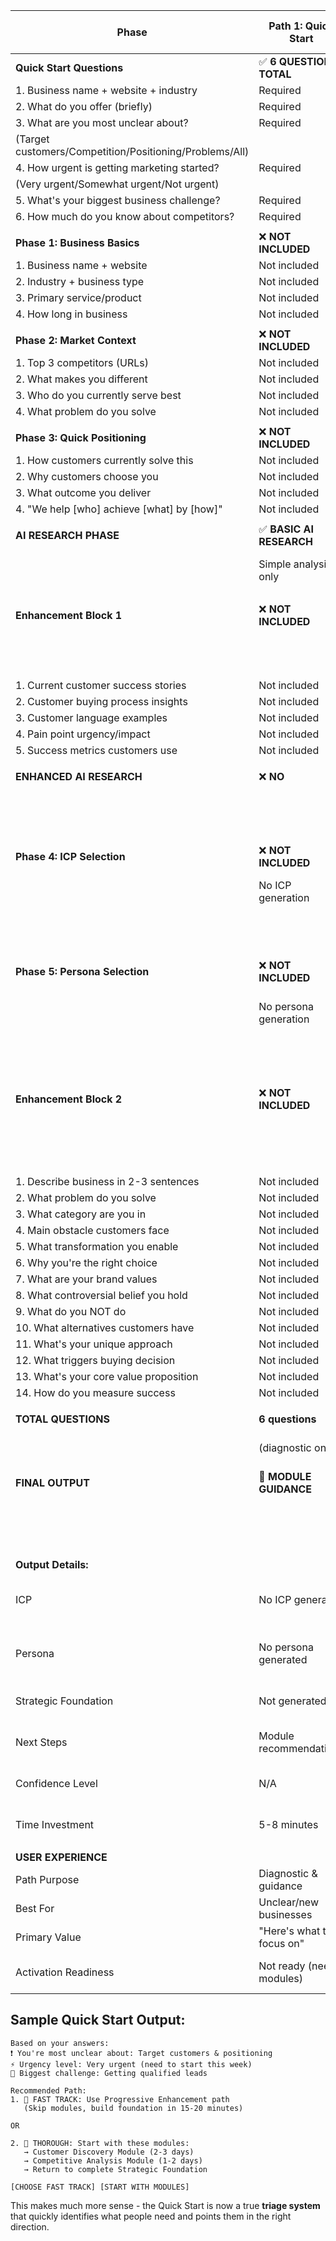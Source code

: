 | **Phase** | **Path 1: Quick Start** | **Path 2: Progressive Enhancement** | **Path 3: Complete Foundation** |
| --- | --- | --- | --- |
| **Quick Start Questions** | ✅ **6 QUESTIONS TOTAL** | ❌ **NOT INCLUDED** | ❌ **NOT INCLUDED** |
| 1. Business name + website + industry | Required | Not included | Not included |
| 2. What do you offer (briefly) | Required | Not included | Not included |
| 3. What are you most unclear about? | Required | Not included | Not included |
| (Target customers/Competition/Positioning/Problems/All) |  |  |  |
| 4. How urgent is getting marketing started? | Required | Not included | Not included |
| (Very urgent/Somewhat urgent/Not urgent) |  |  |  |
| 5. What's your biggest business challenge? | Required | Not included | Not included |
| 6. How much do you know about competitors? | Required | Not included | Not included |
|  |  |  |  |
| **Phase 1: Business Basics** | ❌ **NOT INCLUDED** | ✅ **COMPLETE (4 questions)** | ✅ **COMPLETE (4 questions)** |
| 1. Business name + website | Not included | Required | Required |
| 2. Industry + business type | Not included | Required | Required |
| 3. Primary service/product | Not included | Required | Required |
| 4. How long in business | Not included | Required | Required |
|  |  |  |  |
| **Phase 2: Market Context** | ❌ **NOT INCLUDED** | ✅ **COMPLETE (4 questions)** | ✅ **COMPLETE (4 questions)** |
| 1. Top 3 competitors (URLs) | Not included | Required | Required |
| 2. What makes you different | Not included | Required | Required |
| 3. Who do you currently serve best | Not included | Required | Required |
| 4. What problem do you solve | Not included | Required | Required |
|  |  |  |  |
| **Phase 3: Quick Positioning** | ❌ **NOT INCLUDED** | ✅ **COMPLETE (4 questions)** | ✅ **COMPLETE (4 questions)** |
| 1. How customers currently solve this | Not included | Required | Required |
| 2. Why customers choose you | Not included | Required | Required |
| 3. What outcome you deliver | Not included | Required | Required |
| 4. "We help [who] achieve [what] by [how]" | Not included | Required | Required |
|  |  |  |  |
| **AI RESEARCH PHASE** | ✅ **BASIC AI RESEARCH** | ✅ **BASIC AI RESEARCH** | ✅ **BASIC AI RESEARCH** |
|  | Simple analysis only | Competitor + market analysis | Competitor + market analysis |
|  |  |  |  |
| **Enhancement Block 1** | ❌ **NOT INCLUDED** | 🔄 **OPTIONAL (+5 questions)** | ✅ **REQUIRED (+5 questions)** |
|  |  | *"Answer for 20% better ICPs or SKIP"* |  |
| 1. Current customer success stories | Not included | Optional | Required |
| 2. Customer buying process insights | Not included | Optional | Required |
| 3. Customer language examples | Not included | Optional | Required |
| 4. Pain point urgency/impact | Not included | Optional | Required |
| 5. Success metrics customers use | Not included | Optional | Required |
|  |  |  |  |
| **ENHANCED AI RESEARCH** | ❌ **NO** | 🔄 **IF BLOCK 1 COMPLETED** | ✅ **YES** |
|  |  | Enhanced analysis with context | Comprehensive analysis |
|  |  |  |  |
| **Phase 4: ICP Selection** | ❌ **NOT INCLUDED** | ✅ **AI-GENERATED OPTIONS** | ✅ **AI-GENERATED OPTIONS** |
|  | No ICP generation | 2-3 options presented | 3-4 options presented |
|  |  | Confidence: 65-75% or 75-85% | Confidence: 85-95% |
|  |  |  |  |
| **Phase 5: Persona Selection** | ❌ **NOT INCLUDED** | ✅ **AI-GENERATED OPTIONS** | ✅ **AI-GENERATED OPTIONS** |
|  | No persona generation | 2-3 options for selected ICP | 3-4 options for selected ICP |
|  |  | Confidence: 65-75% or 75-85% | Confidence: 85-95% |
|  |  |  |  |
| **Enhancement Block 2** | ❌ **NOT INCLUDED** | 🔄 **OPTIONAL (+14 questions)** | ✅ **REQUIRED (+14 questions)** |
|  |  | *"Complete foundation or GO TO ACTIVATION"* |  |
| 1. Describe business in 2-3 sentences | Not included | Optional | Required |
| 2. What problem do you solve | Not included | Optional | Required |
| 3. What category are you in | Not included | Optional | Required |
| 4. Main obstacle customers face | Not included | Optional | Required |
| 5. What transformation you enable | Not included | Optional | Required |
| 6. Why you're the right choice | Not included | Optional | Required |
| 7. What are your brand values | Not included | Optional | Required |
| 8. What controversial belief you hold | Not included | Optional | Required |
| 9. What do you NOT do | Not included | Optional | Required |
| 10. What alternatives customers have | Not included | Optional | Required |
| 11. What's your unique approach | Not included | Optional | Required |
| 12. What triggers buying decision | Not included | Optional | Required |
| 13. What's your core value proposition | Not included | Optional | Required |
| 14. How do you measure success | Not included | Optional | Required |
|  |  |  |  |
| **TOTAL QUESTIONS** | **6 questions** | **12-31 questions** | **31 questions** |
|  | (diagnostic only) | (user controls depth) | (all required) |
|  |  |  |  |
| **FINAL OUTPUT** | 🧭 **MODULE GUIDANCE** | 🎯 **STRATEGIC FOUNDATION** | 🏆 **COMPLETE FOUNDATION** |
|  |  | (Basic → Complete based on choices) |  |
|  |  |  |  |
| **Output Details:** |  |  |  |
| ICP | No ICP generated | Selected ICP with confidence score | High-confidence ICP |
| Persona | No persona generated | Selected persona with confidence score | High-confidence persona |
| Strategic Foundation | Not generated | Basic → Complete (user choice) | Comprehensive strategy |
| Next Steps | Module recommendations | Ready for activation OR refinement | Ready for immediate activation |
| Confidence Level | N/A | 65-85% (based on choices) | 85-95% |
| Time Investment | 5-8 minutes | 15-40 minutes (user controlled) | 30-40 minutes |
|  |  |  |  |
| **USER EXPERIENCE** |  |  |  |
| Path Purpose | Diagnostic & guidance | Flexible depth building | Maximum quality strategy |
| Best For | Unclear/new businesses | Growing businesses | Established businesses |
| Primary Value | "Here's what to focus on" | "Build at your pace" | "Complete strategy now" |
| Activation Readiness | Not ready (needs modules) | Ready (with refinement options) | Fully ready |

## Sample Quick Start Output:

```
Based on your answers:
❗ You're most unclear about: Target customers & positioning
⚡ Urgency level: Very urgent (need to start this week)
🎯 Biggest challenge: Getting qualified leads

Recommended Path:
1. 🚀 FAST TRACK: Use Progressive Enhancement path
   (Skip modules, build foundation in 15-20 minutes)

OR

2. 🎯 THOROUGH: Start with these modules:
   → Customer Discovery Module (2-3 days)
   → Competitive Analysis Module (1-2 days)
   → Return to complete Strategic Foundation

[CHOOSE FAST TRACK] [START WITH MODULES]

```

This makes much more sense - the Quick Start is now a true **triage system** that quickly identifies what people need and points them in the right direction.